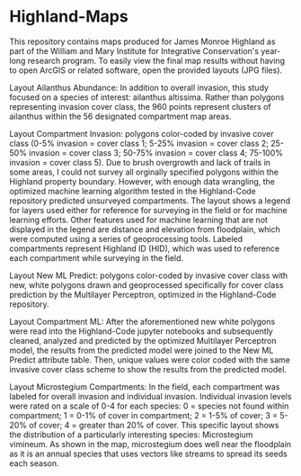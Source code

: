 # Highland-Maps

This repository contains maps produced for James Monroe Highland as part of the William and Mary Institute for Integrative Conservation's year-long research program. To easily view the final map results without having to open ArcGIS or related software, open the provided layouts (JPG files). 

Layout Ailanthus Abundance: In addition to overall invasion, this study focused on a species of interest: ailanthus altissima. Rather than polygons representing invasion cover class, the 960 points represent clusters of ailanthus within the 56 designated compartment map areas.

Layout Compartment Invasion: polygons color-coded by invasive cover class (0-5% invasion = cover class 1; 5-25% invasion = cover class 2; 25-50% invasion = cover class 3; 50-75% invasion = cover class 4; 75-100% invasion = cover class 5). Due to brush overgrowth and lack of trails in some areas, I could not survey all orginally specified polygons within the Highland property boundary. However, with enough data wrangling, the optimized machine learning algorithm tested in the Highland-Code repository predicted unsurveyed compartments. The  layout shows a legend for layers used either for reference for surveying in the field or for machine learning efforts. Other features used for machine learning that are not displayed in the legend are distance and elevation from floodplain, which were computed using a series of geoprocessing tools. Labeled compartments represent Highland ID (HID), which was used to reference each compartment while surveying in the field. 

Layout New ML Predict: polygons color-coded by invasive cover class with new, white polygons drawn and geoprocessed specifically for cover class prediction by the Multilayer Perceptron, optimized in the Highland-Code repository.

Layout Compartment ML: After the aforementioned new white polygons were read into the Highland-Code jupyter notebooks and subsequently cleaned, analyzed and predicted by the optimized Multilayer Perceptron model, the results from the predicted model were joined to the New ML Predict attribute table. Then, unique values were color coded with the same invasive cover class scheme to show the results from the predicted model.

Layout Microstegium Compartments: In the field, each compartment was labeled for overall invasion and individual invasion. Individual invasion levels were rated on a scale of 0-4 for each species: 0 = species not found within compartment; 1 = 0-1% of cover in compartment; 2 = 1-5% of cover; 3 = 5-20% of cover; 4 = greater than 20% of cover. This specific layout shows the distribution of a particularly interesting species: Microstegium vimineum. As shown in the map, microstegium does well near the floodplain as it is an annual species that uses vectors like streams to spread its seeds each season.
